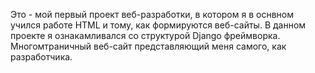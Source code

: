 Это - мой первый проект веб-разработки, в котором я в оснвном учился работе HTML и тому, как формируются веб-сайты.
В данном проекте я ознакамливался со структурой Django фреймворка. Многомтраничный веб-сайт представляющий меня самого, как разработчика.
